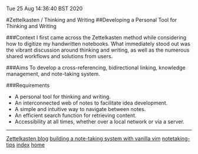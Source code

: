Tue 25 Aug 14:36:40 BST 2020

#Zettelkasten / Thinking and Writing
##Developing a Personal Tool for Thinking and Writing

###Context
I first came across the Zettelkasten method while considering how to digitize my handwritten notebooks. What immediately stood out was the vibrant discussion around thinking and writing, as well as the numerous shared workflows and solutions from users.

###Aims
To develop a cross-referencing, bidirectional linking, knowledge management, and note-taking system.

###Requirements

+ A personal tool for thinking and writing.
+ An interconnected web of notes to facilitate idea development.
+ A simple and intuitive way to navigate between notes.
+ An efficient search function for retrieving content.
+ Accessibility at all times, whether over a local network or via a server.
___
[Zettelkasten blog](https://zettelkasten.de/)
[building a note-taking system with vanilla vim](https://www.edwinwenink.xyz/posts/42-vim_notetaking/)
[notetaking-tips](./notetaking-tips.md)
[index](./index-file.md)
[home](./home.md)

